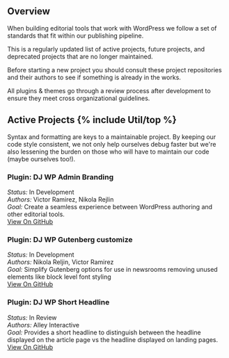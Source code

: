 <h2 id="projects-overview" class="anchor-heading">Overview</h2>


When building editorial tools that work with WordPress we follow a set of standards that fit within our publishing pipeline.

This is a regularly updated list of active projects, future projects, and deprecated projects that are no longer maintained. 

Before starting a new project you should consult these project repositories and their authors to see if something is already in the works.

All plugins & themes go through a review process after development to ensure they meet cross organizational guidelines.

<h2 id="active-projects" class="anchor-heading">Active Projects {% include Util/top %}</h2>

Syntax and formatting are keys to a maintainable project. By keeping our code style consistent, we not only help ourselves debug faster but we're also lessening the burden on those who will have to maintain our code (maybe ourselves too!).

### Plugin: DJ WP Admin Branding
*Status:* <span class="status projectDevelop"></span> In Development  
*Authors:* Victor Ramirez, Nikola Rejlin  
*Goal:* Create a seamless experience between WordPress authoring and other editorial tools.  
[View On GitHub](https://github.com/newscorp-ghfb/dj-wp-admin-branding)

### Plugin: DJ WP Gutenberg customize
*Status:* <span class="status projectDevelop"></span> In Development  
*Authors:* Nikola Reljin, Victor Ramirez  
*Goal:* Simplify Gutenberg options for use in newsrooms removing unused elements like block level font styling  
[View On GitHub](https://github.com/newscorp-ghfb/dj-wp-gb-customize)

### Plugin: DJ WP Short Headline
*Status:* <span class="status projectReview"></span> In Review  
*Authors:* Alley Interactive  
*Goal:* Provides a short headline to distinguish between the headline displayed on the article page vs the headline displayed on landing pages.  
[View On GitHub](https://github.com/newscorp-ghfb/dj-wp-short-headline)

